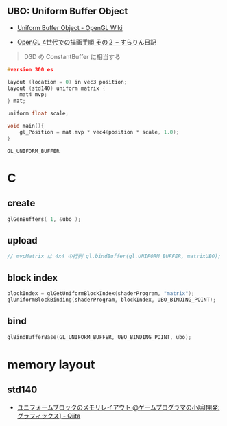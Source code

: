 ## UBO: Uniform Buffer Object
- [Uniform Buffer Object - OpenGL Wiki](https://www.khronos.org/opengl/wiki/Uniform_Buffer_Object)

- [OpenGL 4世代での描画手順 その２ – すらりん日記](https://blog.techlab-xe.net/opengl-4%E4%B8%96%E4%BB%A3%E3%81%A7%E3%81%AE%E6%8F%8F%E7%94%BB%E6%89%8B%E9%A0%86-%E3%81%9D%E3%81%AE%EF%BC%92/)

> D3D の ConstantBuffer に相当する

```c
#version 300 es

layout (location = 0) in vec3 position;
layout (std140) uniform matrix { 
	mat4 mvp; 
} mat;

uniform float scale; 

void main(){ 
	gl_Position = mat.mvp * vec4(position * scale, 1.0); 
}
```

`GL_UNIFORM_BUFFER`

# C
## create

```c
glGenBuffers( 1, &ubo );
```

## upload

```c
// mvpMatrix は 4x4 の行列 gl.bindBuffer(gl.UNIFORM_BUFFER, matrixUBO); gl.bufferData(gl.UNIFORM_BUFFER, mvpMatrix, gl.DYNAMIC_DRAW); gl.bindBuffer(gl.UNIFORM_BUFFER, null);
```

## block index

```c
blockIndex = glGetUniformBlockIndex(shaderProgram, "matrix");
glUniformBlockBinding(shaderProgram, blockIndex, UBO_BINDING_POINT);
```

## bind
```c
glBindBufferBase(GL_UNIFORM_BUFFER, UBO_BINDING_POINT, ubo);
```

# memory layout
## std140
- [ユニフォームブロックのメモリレイアウト @ゲームプログラマの小話[開発:グラフィックス] - Qiita](https://qiita.com/hoboaki/items/b188c4495f4708c19002)

